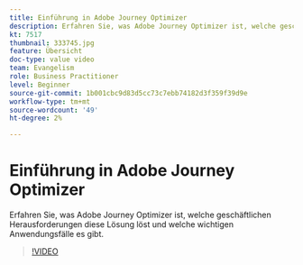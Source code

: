 ```yaml
---
title: Einführung in Adobe Journey Optimizer
description: Erfahren Sie, was Adobe Journey Optimizer ist, welche geschäftlichen Herausforderungen diese Lösung löst und welche wichtigen Anwendungsfälle es gibt.
kt: 7517
thumbnail: 333745.jpg
feature: Übersicht
doc-type: value video
team: Evangelism
role: Business Practitioner
level: Beginner
source-git-commit: 1b001cbc9d83d5cc73c7ebb74182d3f359f39d9e
workflow-type: tm+mt
source-wordcount: '49'
ht-degree: 2%

---
```



# Einführung in Adobe Journey Optimizer

Erfahren Sie, was Adobe Journey Optimizer ist, welche geschäftlichen Herausforderungen diese Lösung löst und welche wichtigen Anwendungsfälle es gibt.

>[!VIDEO](https://video.tv.adobe.com/v/333745?quality=12)
